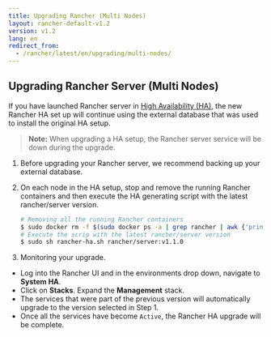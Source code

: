 ```yaml
---
title: Upgrading Rancher (Multi Nodes)
layout: rancher-default-v1.2
version: v1.2
lang: en
redirect_from:
  - /rancher/latest/en/upgrading/multi-nodes/
---
```


## Upgrading Rancher Server (Multi Nodes)


If you have launched Rancher server in [High Availability (HA)]({{site.baseurl}}/rancher/{{page.version}}/{{page.lang}}/installing-rancher/installing-server/multi-nodes/), the new Rancher HA set up will continue using the external database that was used to install the original HA setup.

> **Note:** When upgrading a HA setup, the Rancher server service will be down during the upgrade.

1. Before upgrading your Rancher server, we recommend backing up your external database.

2. On each node in the HA setup, stop and remove the running Rancher containers and then execute the HA generating script with the latest rancher/server version.

   ```bash
   # Removing all the running Rancher containers
   $ sudo docker rm -f $(sudo docker ps -a | grep rancher | awk {'print $1'})
   # Execute the scrip with the latest rancher/server version
   $ sudo sh rancher-ha.sh rancher/server:v1.1.0
   ```

3. Monitoring your upgrade.

* Log into the Rancher UI and in the environments drop down, navigate to **System HA**.
* Click on **Stacks**. Expand the **Management** stack.
* The services that were part of the previous version will automatically upgrade to the version selected in Step 1.
* Once all the services have become `Active`, the Rancher HA upgrade will be complete.
